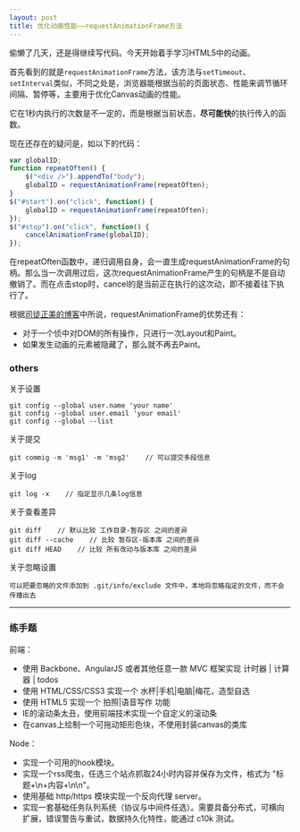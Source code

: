 ```yaml
---
layout: post
title: 优化动画性能——requestAnimationFrame方法
---
```


偷懒了几天，还是得继续写代码。今天开始着手学习HTML5中的动画。

首先看到的就是``requestAnimationFrame``方法，该方法与``setTimeout``、``setInterval``类似，不同之处是，浏览器能根据当前的页面状态、性能来调节循环间隔、暂停等，主要用于优化Canvas动画的性能。

它在1秒内执行的次数是不一定的，而是根据当前状态，**尽可能快**的执行传入的函数。

现在还存在的疑问是，如以下的代码：

```javascript
var globalID;
function repeatOften() {
    $("<div />").appendTo("body");
    globalID = requestAnimationFrame(repeatOften);
}
$("#start").on("click", function() {
    globalID = requestAnimationFrame(repeatOften);
});
$("#stop").on("click", function() {
    cancelAnimationFrame(globalID);
});
```

在repeatOften函数中，递归调用自身，会一直生成requestAnimationFrame的句柄。那么当一次调用过后，这次requestAnimationFrame产生的句柄是不是自动撤销了。而在点击stop时，cancel的是当前正在执行的这次动，即不接着往下执行了。

根据[司徒正美的博客](http://www.cnblogs.com/rubylouvre/archive/2011/08/22/2148797.html)中所说，requestAnimationFrame的优势还有：

- 对于一个侦中对DOM的所有操作，只进行一次Layout和Paint。
- 如果发生动画的元素被隐藏了，那么就不再去Paint。



### others

关于设置

	git config --global user.name 'your name'
	git config --global user.email 'your email'
	git config --global --list

关于提交

	git commig -m 'msg1' -m 'msg2'    // 可以提交多段信息

关于log

	git log -x    // 指定显示几条log信息

关于查看差异

	git diff    // 默认比较 工作目录-暂存区 之间的差异
	git diff --cache    // 比较 暂存区-版本库 之间的差异
	git diff HEAD    // 比较 所有改动与版本库 之间的差异

关于忽略设置

	可以把要忽略的文件添加到 .git/info/exclude 文件中，本地将忽略指定的文件，而不会传播出去

***

### 练手题

前端：

- 使用 Backbone、AngularJS 或者其他任意一款 MVC 框架实现 计时器 | 计算器 | todos
- 使用 HTML/CSS/CSS3 实现一个 水杯|手机|电脑|梅花，造型自选
- 使用 HTML5 实现一个 拍照|语音写作 功能
- IE的滚动条太丑，使用前端技术实现一个自定义的滚动条
- 在canvas上绘制一个可拖动矩形色块，不使用封装canvas的类库

Node：

- 实现一个可用的hook模块。
- 实现一个rss爬虫，任选三个站点抓取24小时内容并保存为文件，格式为 "标题+\n+内容+\n\n"。
- 使用基础 http/https 模块实现一个反向代理 server。
- 实现一套基础任务队列系统（协议与中间件任选）。需要具备分布式，可横向扩展，错误警告与重试，数据持久化特性，能通过 c10k 测试。